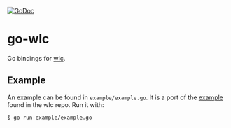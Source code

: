 [![GoDoc](https://godoc.org/github.com/mikkeloscar/go-wlc?status.svg)](https://godoc.org/github.com/mikkeloscar/go-wlc)

# go-wlc

Go bindings for [wlc](http://github.com/Cloudef/wlc).

## Example

An example can be found in `example/example.go`. It is a port of the
[example](https://github.com/Cloudef/wlc/blob/master/example/example.c)
found in the wlc repo. Run it with:

```
$ go run example/example.go
```
